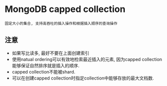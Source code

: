 # MongoDB capped collection

    固定大小的集合, 支持高吞吐的插入操作和根据插入顺序的查询操作

## 注意
  
- 如果写比读多, 最好不要在上面创建索引
- 使用natual ordering可以有效地检索最近插入的元素, 因为capped collection能够保证自然排序就是插入的顺序.  
- capped collection不能被shard.  
- 可以在创建capped collection时指定collection中能够存放的最大文档数.  

